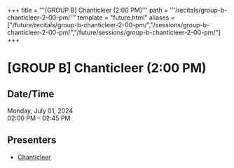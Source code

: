 +++
title = '''[GROUP B] Chanticleer (2:00 PM)'''
path = '''/recitals/group-b-chanticleer-2-00-pm/'''
template = "future.html"
aliases = ["/future/recitals/group-b-chanticleer-2-00-pm/","/sessions/group-b-chanticleer-2-00-pm/","/future/sessions/group-b-chanticleer-2-00-pm/"]
+++

<h1>[GROUP B] Chanticleer (2:00 PM)</h1>

<h2>Date/Time</h2>
<p>Monday, July 01, 2024<br>
02:00 PM – 02:45 PM</p>
<h2>Presenters</h2>
<ul>
<li><a href="/performers/chanticleer/">Chanticleer</a></li>
</ul>

